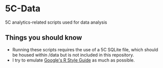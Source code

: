 # 5C-Data
5C analytics-related scripts used for data analysis

## Things you should know
* Running these scripts requires the use of a 5C SQLite file, which should be housed within
/data but is not included in this repository.
* I try to emulate [Google's R Style Guide](https://google.github.io/styleguide/Rguide.xml) as much as possible.
